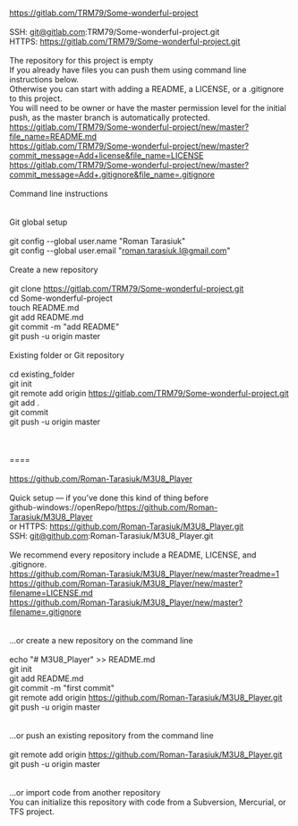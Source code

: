 https://gitlab.com/TRM79/Some-wonderful-project<br/>
<br/>
  SSH: git@gitlab.com:TRM79/Some-wonderful-project.git<br/>
HTTPS: https://gitlab.com/TRM79/Some-wonderful-project.git<br/>
<br/>
The repository for this project is empty<br/>
If you already have files you can push them using command line instructions below.<br/>
Otherwise you can start with adding a README, a LICENSE, or a .gitignore to this project.<br/>
You will need to be owner or have the master permission level for the initial push, as the master branch is automatically protected.<br/>
  https://gitlab.com/TRM79/Some-wonderful-project/new/master?file_name=README.md<br/>
  https://gitlab.com/TRM79/Some-wonderful-project/new/master?commit_message=Add+license&file_name=LICENSE<br/>
  https://gitlab.com/TRM79/Some-wonderful-project/new/master?commit_message=Add+.gitignore&file_name=.gitignore<br/>
  <br/>
Command line instructions<br/>
<br/>
<br/>
Git global setup<br/>
<br/>
git config --global user.name "Roman Tarasiuk"<br/>
git config --global user.email "roman.tarasiuk.l@gmail.com"<br/>
<br/>
Create a new repository<br/>
<br/>
git clone https://gitlab.com/TRM79/Some-wonderful-project.git<br/>
cd Some-wonderful-project<br/>
touch README.md<br/>
git add README.md<br/>
git commit -m "add README"<br/>
git push -u origin master<br/>
<br/>
Existing folder or Git repository<br/>
<br/>
cd existing_folder<br/>
git init<br/>
git remote add origin https://gitlab.com/TRM79/Some-wonderful-project.git<br/>
git add .<br/>
git commit<br/>
git push -u origin master<br/>
<br/>
<br/>
<br/>
====<br/>
<br/>
https://github.com/Roman-Tarasiuk/M3U8_Player<br/>
<br/>
Quick setup — if you’ve done this kind of thing before<br/>
github-windows://openRepo/https://github.com/Roman-Tarasiuk/M3U8_Player<br/>
or HTTPS: https://github.com/Roman-Tarasiuk/M3U8_Player.git<br/>
     SSH: git@github.com:Roman-Tarasiuk/M3U8_Player.git<br/>
<br/>
We recommend every repository include a README, LICENSE, and .gitignore.<br/>
  https://github.com/Roman-Tarasiuk/M3U8_Player/new/master?readme=1<br/>
  https://github.com/Roman-Tarasiuk/M3U8_Player/new/master?filename=LICENSE.md<br/>
  https://github.com/Roman-Tarasiuk/M3U8_Player/new/master?filename=.gitignore<br/>
<br/>
<br/>
…or create a new repository on the command line<br/>
<br/>
echo "# M3U8_Player" >> README.md<br/>
git init<br/>
git add README.md<br/>
git commit -m "first commit"<br/>
git remote add origin https://github.com/Roman-Tarasiuk/M3U8_Player.git<br/>
git push -u origin master<br/>
<br/>
<br/>
…or push an existing repository from the command line<br/>
<br/>
git remote add origin https://github.com/Roman-Tarasiuk/M3U8_Player.git<br/>
git push -u origin master<br/>
<br/>
<br/>
…or import code from another repository<br/>
You can initialize this repository with code from a Subversion, Mercurial, or TFS project.